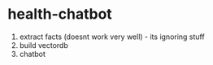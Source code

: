 # health-chatbot


1. extract facts (doesnt work very well) - its ignoring stuff
2. build vectordb
3. chatbot
